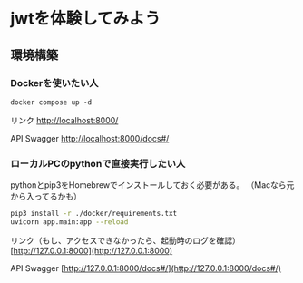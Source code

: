 # jwtを体験してみよう

## 環境構築
### Dockerを使いたい人

```
docker compose up -d
```

リンク
[http://localhost:8000/](http://localhost:8000/)

API Swagger
[http://localhost:8000/docs#/](http://localhost:8000/docs#/)

### ローカルPCのpythonで直接実行したい人
pythonとpip3をHomebrewでインストールしておく必要がある。
（Macなら元から入ってるかも）

```bash
pip3 install -r ./docker/requirements.txt
uvicorn app.main:app --reload
```

リンク（もし、アクセスできなかったら、起動時のログを確認）
[http://127.0.0.1:8000](http://127.0.0.1:8000)

API Swagger
[http://127.0.0.1:8000/docs#/](http://127.0.0.1:8000/docs#/)
